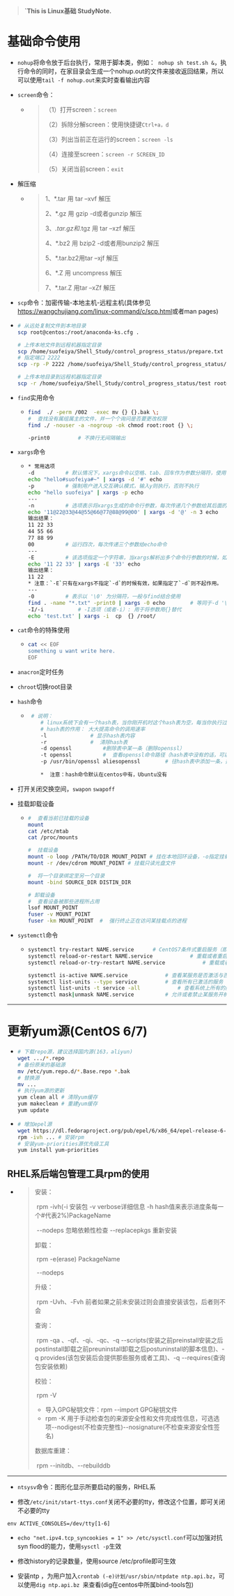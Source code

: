 >  **`This is Linux基础 StudyNote.**

#  基础命令使用

*   `nohup`将命令放于后台执行，常用于脚本类，例如：` nohup sh test.sh &`，执行命令的同时，在家目录会生成一个nohup.out的文件来接收返回结果，所以可以使用`tail -f nohup.out`来实时查看输出内容

*   `screen`命令：

    *   >（1）打开screen：`screen`
        >
        >（2）拆除分解screen：使用快捷键`Ctrl+a，d`
        >
        >（3）列出当前正在运行的screen：`screen -ls`
        >
        >（4）连接至screen：`screen -r SCREEN_ID`
        >
        >（5）关闭当前screen：`exit`

* 解压缩

  * > 1、*.tar 用 tar –xvf 解压
    >
    > 2、*.gz 用 gzip -d或者gunzip 解压
    >
    > 3、*.tar.gz和*.tgz 用 tar –xzf 解压
    >
    > 4、*.bz2 用 bzip2 -d或者用bunzip2 解压
    >
    > 5、*.tar.bz2用tar –xjf 解压
    >
    > 6、*.Z 用 uncompress 解压
    >
    > 7、*.tar.Z 用tar –xZf 解压

*   `scp`命令：加密传输-本地主机-远程主机(具体参见<https://wangchujiang.com/linux-command/c/scp.html>或者man pages)

  * ```bash
    # 从远处复制文件到本地目录
    scp root@centos:/root/anaconda-ks.cfg .
    
    # 上传本地文件到远程机器指定目录
    scp /home/suofeiya/Shell_Study/control_progress_status/prepare.txt root@centps:/root
    # 指定端口 2222
    scp -rp -P 2222 /home/suofeiya/Shell_Study/control_progress_status/prepare.txt root@centps:/root
    
    # 上传本地目录到远程机器指定目录
    scp -r /home/suofeiya/Shell_Study/control_progress_status/test root@centos:/root/test
    ```
  
*   `find`实用命令

    *   ```bash
        find  ./ -perm /002  -exec mv {} {}.bak \;
        #  查找没有属组属主的文件，并一个个询问是否要更改权限
        find ./ -nouser -a -nogroup -ok chmod root:root {} \;
        
        -print0			# 不换行无间隔输出
        ```

*   `xargs`命令

    *   ```bash
        * 常用选项
        -d			# 默认情况下，xargs命令以空格、tab、回车作为参数分隔符，使用-d选项可以指定分割符
        echo "hello#suofeiya#~" | xargs -d '#' echo
        -p			# 强制用户进入交互确认模式，输入y则执行，否则不执行
        echo "hello suofeiya" | xargs -p echo
        ---
        -n			# 选项表示将xargs生成的命令行参数，每次传递几个参数给其后面的命令执行
        echo '11@22@33@44@55@66@77@88@99@00' | xargs -d '@' -n 3 echo
        输出结果：
        11 22 33
        44 55 66
        77 88 99
        00			# 运行四次，每次传递三个参数给echo命令
        ---
        -E			# 该选项指定一个字符串，当xargs解析出多个命令行参数的时候，如果搜索到-E指定的命令行参数，则只会将-E指定的命令行参数之前的参数(不包括-E指定的这个参数)传递给xargs后面的命令
        echo '11 22 33' | xargs -E '33' echo
        输出结果：
        11 22
        * 注意：`-E`只有在xargs不指定`-d`的时候有效，如果指定了`-d`则不起作用。
        ---
        -0			# 表示以 '\0' 为分隔符，一般与find结合使用
        find . -name "*.txt" -print0 | xargs -0 echo		# 等同于-d '\0'
        -I/-i			# -I选项（或者-i）: 用于将参数用{}替代
        echo 'test.txt' | xargs -i  cp  {} /root/
        ```

*   `cat`命令的特殊使用

    *   ```bash
        cat << EOF
        something u want write here.
        EOF
        ```


*   `anacron`定时任务

*   `chroot`切换root目录

*   `hash`命令


    *   ```bash
         # 说明：
            # linux系统下会有一个hash表，当你刚开机时这个hash表为空，每当你执行过一条命令时，hash表会记录下这条命令的路径，就相当于缓存一样。第一次执行命令shell解释器默认的会从PATH路径下寻找该命令的路径，当你第二次使用该命令时，shell解释器首先会查看hash表，没有该命令才会去PATH路径下寻找
            # hash表的作用： 大大提高命令的调用速率
            -l  			# 显示hash表内容
            -r				#  清除hash表
            -d openssl 			#删除表中某一条（删除openssl）
            -t openssl			#  查看openssl命令路径（hash表中没有的话，可以调用which命令）
            -p /usr/bin/openssl aliesopenssl		# 往hash表中添加一条，执行aliesopenssl即执行openssl命令（起别名）
            
            *  注意：hash命令默认在centos中有，Ubuntu没有   
        ```

*   打开关闭交换空间，`swapon` `swapoff`

*   挂载卸载设备

    *   ```bash
        #  查看当前已挂载的设备
        mount
        cat /etc/mtab
        cat /proc/mounts
        
        #  挂载设备
        mount -o loop /PATH/TO/DIR MOUNT_POINT # 挂在本地回环设备，-o指定挂载选项，其中有sync、nosync、atime、noatime、diratime、nodiratime、remont(常用，无需卸载)
        mount -r /dev/cdrom MOUNT_POINT # 挂载只读光盘文件
        
        #  将一个目录绑定至另一个目录
        mount -bind SOURCE_DIR DISTIN_DIR
        
        # 卸载设备
        #  查看设备被那些进程所占用
        lsof MOUNT_POINT
        fuser -v MOUNT_POINT
        fuser -km MOUNT_POINT  #  强行终止正在访问某挂载点的进程 
        ```
    
*   `systemctl`命令

    *   ```bash
        systemctl try-restart NAME.service		# CentOS7条件式重启服务（即当服务运行的时候才会执行重启操作，否则不执行），在CentOS6使用condrestart
        systemctl reload-or-restart NAME.service			# 重载或者重启服务
        systemctl reload-or-try-restart NAME.service			# 重载或者条件式重启服务
        
        systemctl is-active NAME.service			# 查看某服务是否激活与否
        systemctl list-units --type service			# 查看所有已激活的服务
        systemctl list-units -t service -all			# 查看系统上所有的服务，在CentOS6上使用的是chkconfig --list
        systemctl mask|unmask NAME.service			# 允许或者禁止某服务开机启动
        ```

---

#  更新yum源(CentOS 6/7)

* ```bash
  # 下载repo源，建议选择国内源(163，aliyun)
  wget .../*.repo
  # 备份原来的基础源
  mv /etc/yum.repo.d/*.Base.repo *.bak
  # 替换源
  mv ...
  # 执行yum源的更新
  yum clean all	# 清除yum缓存
  yum makeclean	# 重建yum缓存
  yum update
  ```

* ```bash
  # 增加epel源
  wget https://dl.fedoraproject.org/pub/epel/6/x86_64/epel-release-6-8.noarch.rpm
  rpm -ivh ... # 安装rpm
  # 安装yum-priorities源优先级工具
  yum install yum-priorities
  ```

##  RHEL系后端包管理工具rpm的使用

* >安装：
  >
  >​	rpm -ivh(-i 安装包 -v verbose详细信息 -h hash值来表示进度条每一个#代表2%)PackageName
  >
  >​	--nodeps 忽略依赖性检查	--replacepkgs 重新安装
  >
  >卸载：
  >
  >​	rpm -e(erase) PackageName
  >
  >​	--nodeps
  >
  >升级：
  >
  >​	rpm -Uvh、-Fvh 前者如果之前未安装过则会直接安装该包，后者则不会
  >
  >查询：
  >
  >​	rpm -qa 、-qf、-qi、-qc、-q --scripts(安装之前preinstall安装之后postinstall卸载之前preuninstall卸载之后postuninstall的脚本信息)、-q provides(该包安装后会提供那些服务或者工具)、-q --requires(查询包安装依赖)
  >
  >校验：
  >
  >​	rpm -V
  >
  >	*	导入GPG秘钥文件：rpm --import GPG秘钥文件 
  >	*	rpm -K 用于手动检查包的来源安全性和文件完成性信息，可选选项--nodigest(不检查完整性)--nosignature(不检查来源安全性签名)
  >
  >数据库重建：
  >
  >​	rpm --initdb、--rebuilddb

---



*   `ntsysv`命令：图形化显示所要启动的服务，RHEL系

*   修改`/etc/init/start-ttys.conf`关闭不必要的tty，修改这个位置，即可关闭不必要的tty

  `env ACTIVE_CONSOLES=/dev/tty[1-6]  `

*   `echo "net.ipv4.tcp_syncookies = 1" >> /etc/sysctl.conf`可以加强对抗syn flood的能力，使用`sysctl -p`生效

* 修改history的记录数量，使用source /etc/profile即可生效

*   安装ntp ，为用户加入`crontab (-e)计划/usr/sbin/ntpdate ntp.api.bz`，可以使用`dig ntp.api.bz `来查看(dig在centos中所属bind-tools包)







